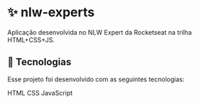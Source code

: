 # ✨ nlw-experts
Aplicação desenvolvida no NLW Expert da Rocketseat na trilha HTML+CSS+JS.

## 🚀 Tecnologias
Esse projeto foi desenvolvido com as seguintes tecnologias:

HTML
CSS
JavaScript
